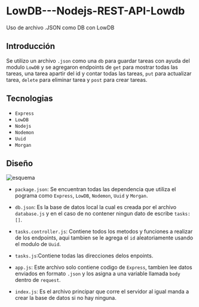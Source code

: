 # LowDB---Nodejs-REST-API-Lowdb
Uso de  archivo  .JSON como DB con LowDB

## Introducción

Se utilizo un archivo `.json` como una `db` para guardar tareas con ayuda del modulo `LowDB` y se agregaron endpoints de  `get` para mostrar todas las tareas, una tarea apartir del id y contar todas las tareas, `put` para actualizar  tarea, `delete` para eliminar tarea y `post` para crear tareas.

## Tecnologias

* `Express`
* `LowDB`
* `Nodejs`
* `Nodemon`
* `Uuid`
* `Morgan`

## Diseño

![esquema](https://user-images.githubusercontent.com/99068430/175423957-fdb2ab23-51fd-44ad-8fa4-80312b72c5af.png)


* `package.json`: Se encuentran todas las dependencia que utiliza el pograma como `Express`, `LowDB`, `Nodemon`, `Uuid` y `Morgan`.

* `db.json`: Es la base de datos local la cual es creada por el archivo `database.js` y en el caso de no contener ningun dato de escribe `tasks:[]`.

* `tasks.controller.js`: Contiene todos los metodos y funciones a realizar de los endpoints, aqui tambien se le agrega el `id` aleatoriamente usando el modulo de `Uuid`.

* `tasks.js`:Contiene todas las direcciones delos enpoints.

* `app.js`: Este archivo solo contiene codigo de `Express`, tambien lee datos enviados en formato `.json` y los asigna a una variable llamada `body` dentro de `request`.

* `index.js`: Es el archivo principar que corre el servidor al igual manda a crear la base de datos si no hay ninguna.




